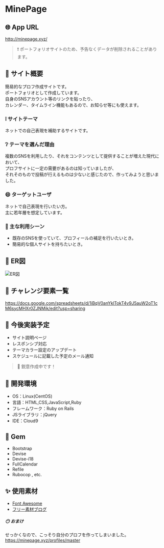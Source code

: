 # MinePage

## :globe_with_meridians: App URL
http://minepage.xyz/
> :exclamation: ポートフォリオサイトのため、予告なくデータが削除されることがあります。


## :beginner: サイト概要
簡易的なプロフ作成サイトです。  
ポートフォリオとして作成しています。  
自身のSNSアカウント等のリンクを貼ったり、  
カレンダー、タイムライン機能もあるので、お知らせ等にも使えます。

### :grey_exclamation: サイトテーマ
ネットでの自己表現を補助するサイトです。

### :grey_question: テーマを選んだ理由
複数のSNSを利用したり、それをコンテンツとして提供することが増えた現代において、  
プロフサイトに一定の需要があるのは知っていましたが、  
それそのもので投稿が行えるものは少ないと感じたので、作ってみようと思いました。  

### :smile: ターゲットユーザ
ネットで自己表現を行いたい方。  
主に若年層を想定しています。

### :musical_note: 主な利用シーン
- 既存のSNSを使っていて、プロフィールの補足を行いたいとき。
- 簡易的な個人サイトを持ちたいとき。

## :paperclip: ER図
<img alt="ER図" src="https://user-images.githubusercontent.com/82370957/130993532-5c4c21b1-9b60-40bb-803b-d7c41a9d7acf.jpg">

## :seedling: チャレンジ要素一覧
https://docs.google.com/spreadsheets/d/1iBqV0anYklTokT4v9J5auW2oT1cM6sycMHXr0ZJNMik/edit?usp=sharing

## :thought_balloon: 今後実装予定
- サイト説明ページ
- レスポンシブ対応
- テーマカラー設定のアップデート
- スケジュールに記載した予定のメール通知
> :eyes: 鋭意作成中です！

## :notebook: 開発環境
- OS：Linux(CentOS)
- 言語：HTML,CSS,JavaScript,Ruby
- フレームワーク：Ruby on Rails
- JSライブラリ：jQuery
- IDE：Cloud9

## :gem: Gem
- Bootstrap
- Devise
- Devise-i18
- FullCalendar
- Refile
- Rubocop , etc.

## :sparkles: 使用素材
- <a href="https://fontawesome.com/">Font Awesome</a>
- <a href="https://www.shoshinsha-design.com/">フリー素材ブログ</a>


##### :no_mouth: おまけ
せっかくなので、こっそり自分のプロフを作ってしまいました。  
https://minepage.xyz/profiles/master
